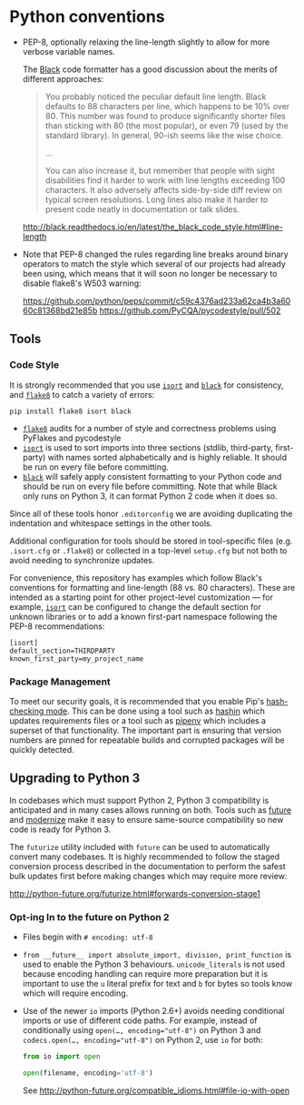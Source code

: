 # Python conventions

-   PEP-8, optionally relaxing the line-length slightly to allow for more
    verbose variable names.

    The [Black][black] code formatter has a good discussion about the merits of
    different approaches:

    > You probably noticed the peculiar default line length. Black defaults to
    > 88 characters per line, which happens to be 10% over 80. This number was
    > found to produce significantly shorter files than sticking with 80 (the
    > most popular), or even 79 (used by the standard library). In general,
    > 90-ish seems like the wise choice.
    >
    > …
    >
    > You can also increase it, but remember that people with sight disabilities
    > find it harder to work with line lengths exceeding 100 characters. It also
    > adversely affects side-by-side diff review on typical screen resolutions.
    > Long lines also make it harder to present code neatly in documentation or
    > talk slides.

    http://black.readthedocs.io/en/latest/the_black_code_style.html#line-length

-   Note that PEP-8 changed the rules regarding line breaks around binary
    operators to match the style which several of our projects had already been
    using, which means that it will soon no longer be necessary to disable
    flake8's W503 warning:

    https://github.com/python/peps/commit/c59c4376ad233a62ca4b3a6060c81368bd21e85b
    https://github.com/PyCQA/pycodestyle/pull/502

## Tools

### Code Style

It is strongly recommended that you use [`isort`][isort] and [`black`][black]
for consistency, and [`flake8`][flake8] to catch a variety of errors:

    pip install flake8 isort black

-   [`flake8`][flake8] audits for a number of style and correctness problems using PyFlakes
    and pycodestyle
-   [`isort`][isort] is used to sort imports into three sections (stdlib, third-party,
    first-party) with names sorted alphabetically and is highly reliable. It
    should be run on every file before committing.
-   [`black`][black] will safely apply consistent formatting to your Python code
    and should be run on every file before committing. Note that while Black
    only runs on Python 3, it can format Python 2 code when it does so.

Since all of these tools honor `.editorconfig` we are avoiding duplicating the
indentation and whitespace settings in the other tools.

Additional configuration for tools should be stored in tool-specific files (e.g.
`.isort.cfg` or `.flake8`) or collected in a top-level `setup.cfg` but not both
to avoid needing to synchronize updates.

For convenience, this repository has examples which follow Black's conventions
for formatting and line-length (88 vs. 80 characters). These are intended as a
starting point for other project-level customization — for example,
[`isort`][isort] can be configured to change the default section for unknown
libraries or to add a known first-part namespace following the PEP-8
recommendations:

    [isort]
    default_section=THIRDPARTY
    known_first_party=my_project_name

### Package Management

To meet our security goals, it is recommended that you enable Pip's
[hash-checking mode][pip hash checking mode]. This can be done using a tool such
as [hashin][hashin] which updates requirements files or a tool such as
[pipenv][pipenv] which includes a superset of that functionality. The important
part is ensuring that version numbers are pinned for repeatable builds and
corrupted packages will be quickly detected.

## Upgrading to Python 3

In codebases which must support Python 2, Python 3 compatibility is anticipated
and in many cases allows running on both. Tools such as [future][future] and
[modernize][modernize] make it easy to ensure same-source compatibility so new
code is ready for Python 3.

The `futurize` utility included with `future` can be used to automatically
convert many codebases. It is highly recommended to follow the staged conversion
process described in the documentation to perform the safest bulk updates first
before making changes which may require more review:

http://python-future.org/futurize.html#forwards-conversion-stage1

### Opt-ing In to the future on Python 2

-   Files begin with `# encoding: utf-8`
-   `from __future__ import absolute_import, division, print_function` is used to
    enable the Python 3 behaviours. `unicode_literals` is not used because
    encoding handling can require more preparation but it is important to use the
    `u` literal prefix for text and `b` for bytes so tools know which will require
    encoding.
-   Use of the newer `io` imports (Python 2.6+) avoids needing conditional imports
    or use of different code paths. For example, instead of conditionally using
    `open(…, encoding="utf-8")` on Python 3 and `codecs.open(…, encoding="utf-8")`
    on Python 2, use `io` for both:

    ```python
    from io import open

    open(filename, encoding='utf-8')
    ```

    See http://python-future.org/compatible_idioms.html#file-io-with-open

[black]: https://pypi.python.org/pypi/black
[flake8]: https://pypi.python.org/pypi/flake8
[future]: https://pypi.python.org/pypi/future
[hashin]: https://pypi.python.org/pypi/hashin
[isort]: https://pypi.python.org/pypi/isort
[modernize]: https://pypi.python.org/pypi/modernize
[pipenv]: https://pypi.python.org/pypi/pipenv
[pip hash checking mode]: https://pip.pypa.io/en/stable/reference/pip_install/#hash-checking-mode
[unify]: https://pypi.python.org/pypi/unify

